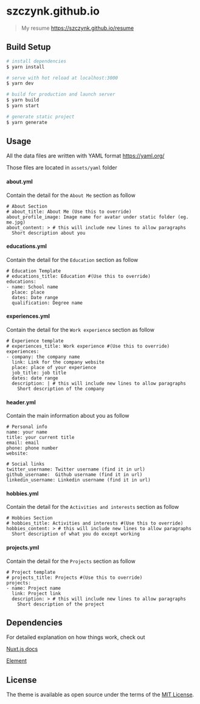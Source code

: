 # szczynk.github.io
> My resume
<https://szczynk.github.io/resume>

## Build Setup

```bash
# install dependencies
$ yarn install

# serve with hot reload at localhost:3000
$ yarn dev

# build for production and launch server
$ yarn build
$ yarn start

# generate static project
$ yarn generate
```

## Usage

All the data files are written with YAML format
<https://yaml.org/>

Those files are located in `assets/yaml` folder

#### about.yml

Contain the detail for the `About Me` section as follow

```
# About Section
# about_title: About Me (Use this to override)
about_profile_image: Image name for avatar under static folder (eg. me.jpg)
about_content: > # this will include new lines to allow paragraphs
  Short description about you
```

#### educations.yml

Contain the detail for the `Education` section as follow

```
# Education Template
# educations_title: Education #(Use this to override)
educations:
- name: School name
  place: place
  dates: Date range
  qualification: Degree name
```

#### experiences.yml

Contain the detail for the `Work experience` section as follow

```
# Experience template
# experiences_title: Work experience #(Use this to override)
experiences:
- company: the company name
  link: Link for the company website
  place: place of your experience
  job_title: job title
  dates: date range
  description: | # this will include new lines to allow paragraphs
    Short description of the company  
```

#### header.yml

Contain the main information about you as follow

```
# Personal info
name: your name
title: your current title
email: email
phone: phone number
website: 

# Social links
twitter_username: Twitter username (find it in url)
github_username:  Github username (find it in url)
linkedin_username: Linkedin username (find it in url)
```

#### hobbies.yml

Contain the detail for the `Activities and interests` section as follow

```
# Hobbies Section
# hobbies_title: Activities and interests #(Use this to override)
hobbies_content: > # this will include new lines to allow paragraphs
  Short description of what you do except working
```

#### projects.yml

Contain the detail for the `Projects` section as follow

```
# Project template
# projects_title: Projects #(Use this to override)
projects:
- name: Project name
  link: Project link
  description: > # this will include new lines to allow paragraphs
    Short description of the project
```

## Dependencies

For detailed explanation on how things work, check out

[Nuxt.js docs](https://nuxtjs.org)

[Element](https://element.eleme.io
)

## License

The theme is available as open source under the terms of the [MIT License](https://opensource.org/licenses/MIT).
